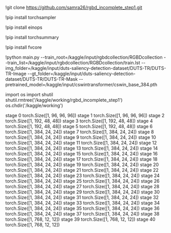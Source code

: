 !git clone https://github.com/samra26/rgbd_incomplete_step1.git

!pip install torchsampler

!pip install einops

!pip install torchsummary

!pip install fvcore

!python main.py --train_root=/kaggle/input/rgbdcollection/RGBDcollection --train_list=/kaggle/input/rgbdcollection/RGBDcollection/train.lst --img_folder=/kaggle/input/duts-saliency-detection-dataset/DUTS-TR/DUTS-TR-Image --gt_folder=/kaggle/input/duts-saliency-detection-dataset/DUTS-TR/DUTS-TR-Mask --pretrained_model=/kaggle/input/cswintransformer/cswin_base_384.pth

import os
import shutil
shutil.rmtree('/kaggle/working/rgbd_incomplete_step1')
os.chdir('/kaggle/working')

stage 0 torch.Size([1, 96, 96, 96])
stage 1 torch.Size([1, 96, 96, 96])
stage 2 torch.Size([1, 192, 48, 48])
stage 3 torch.Size([1, 192, 48, 48])
stage 4 torch.Size([1, 192, 48, 48])
stage 5 torch.Size([1, 192, 48, 48])
stage 6 torch.Size([1, 384, 24, 24])
stage 7 torch.Size([1, 384, 24, 24])
stage 8 torch.Size([1, 384, 24, 24])
stage 9 torch.Size([1, 384, 24, 24])
stage 10 torch.Size([1, 384, 24, 24])
stage 11 torch.Size([1, 384, 24, 24])
stage 12 torch.Size([1, 384, 24, 24])
stage 13 torch.Size([1, 384, 24, 24])
stage 14 torch.Size([1, 384, 24, 24])
stage 15 torch.Size([1, 384, 24, 24])
stage 16 torch.Size([1, 384, 24, 24])
stage 17 torch.Size([1, 384, 24, 24])
stage 18 torch.Size([1, 384, 24, 24])
stage 19 torch.Size([1, 384, 24, 24])
stage 20 torch.Size([1, 384, 24, 24])
stage 21 torch.Size([1, 384, 24, 24])
stage 22 torch.Size([1, 384, 24, 24])
stage 23 torch.Size([1, 384, 24, 24])
stage 24 torch.Size([1, 384, 24, 24])
stage 25 torch.Size([1, 384, 24, 24])
stage 26 torch.Size([1, 384, 24, 24])
stage 27 torch.Size([1, 384, 24, 24])
stage 28 torch.Size([1, 384, 24, 24])
stage 29 torch.Size([1, 384, 24, 24])
stage 30 torch.Size([1, 384, 24, 24])
stage 31 torch.Size([1, 384, 24, 24])
stage 32 torch.Size([1, 384, 24, 24])
stage 33 torch.Size([1, 384, 24, 24])
stage 34 torch.Size([1, 384, 24, 24])
stage 35 torch.Size([1, 384, 24, 24])
stage 36 torch.Size([1, 384, 24, 24])
stage 37 torch.Size([1, 384, 24, 24])
stage 38 torch.Size([1, 768, 12, 12])
stage 39 torch.Size([1, 768, 12, 12])
stage 40 torch.Size([1, 768, 12, 12])

